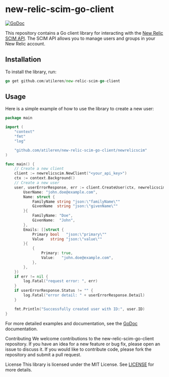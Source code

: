 # new-relic-scim-go-client

[![GoDoc](https://godoc.org/github.com/atileren/new-relic-scim-go-client?status.svg)](https://godoc.org/github.com/atileren/new-relic-scim-go-client)

This repository contains a Go client library for interacting with the [New Relic SCIM API](https://docs.newrelic.com/docs/accounts/accounts/automated-user-management/automated-user-provisioning-single-sign/). The SCIM API allows you to manage users and groups in your New Relic account.

## Installation

To install the library, run:
```go
go get github.com/atileren/new-relic-scim-go-client
```


## Usage

Here is a simple example of how to use the library to create a new user:

```go
package main

import (
	"context"
	"fmt"
	"log"

	"github.com/atileren/new-relic-scim-go-client/newrelicscim"
)

func main() {
	// Create a new client
	client := newrelicscim.NewClient("<your_api_key>")
	ctx := context.Background()
	// Create a new user
	user, userErrorResponse, err := client.CreateUser(ctx, newrelicscim.User{
		UserName: "john.doe@example.com",
		Name: struct {
			FamilyName string "json:\"familyName\""
			GivenName  string "json:\"givenName\""
		}{
			FamilyName: "Doe",
			GivenName:  "John",
		},
		Emails: []struct {
			Primary bool   "json:\"primary\""
			Value   string "json:\"value\""
		}{
			{
				Primary: true,
				Value:   "john.doe@example.com",
			},
		},
	})
	if err != nil {
		log.Fatal("request error: ", err)
	}
	if userErrorResponse.Status != "" {
		log.Fatal("error detail: " + userErrorResponse.Detail)
	}

	fmt.Println("Successfully created user with ID:", user.ID)
}
```

For more detailed examples and documentation, see the [GoDoc](https://godoc.org/github.com/atileren/new-relic-scim-go-client) documentation.

Contributing
We welcome contributions to the new-relic-scim-go-client repository. If you have an idea for a new feature or bug fix, please open an issue to discuss it. If you would like to contribute code, please fork the repository and submit a pull request.

License
This library is licensed under the MIT License. See [LICENSE](https://github.com/atileren/new-relic-scim-go-client/blob/main/LICENSE) for more details.




